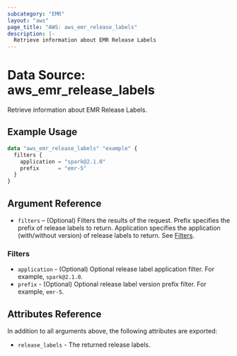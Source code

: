 ```yaml
---
subcategory: "EMR"
layout: "aws"
page_title: "AWS: aws_emr_release_labels"
description: |-
  Retrieve information about EMR Release Labels
---
```


# Data Source: aws_emr_release_labels

Retrieve information about EMR Release Labels.

## Example Usage

```terraform
data "aws_emr_release_labels" "example" {
  filters {
    application = "spark@2.1.0"
    prefix      = "emr-5"
  }
}
```

## Argument Reference

* `filters` – (Optional) Filters the results of the request. Prefix specifies the prefix of release labels to return. Application specifies the application (with/without version) of release labels to return. See [Filters](#filters).

### Filters

* `application` - (Optional) Optional release label application filter. For example, `spark@2.1.0`.
* `prefix` - (Optional) Optional release label version prefix filter. For example, `emr-5`.

## Attributes Reference

In addition to all arguments above, the following attributes are exported:

* `release_labels` - The returned release labels.
